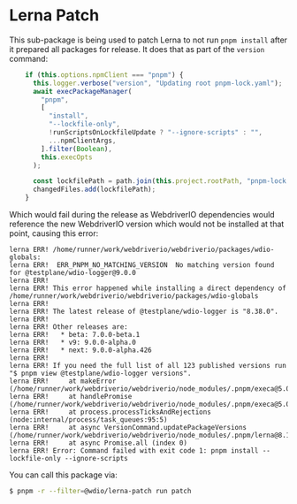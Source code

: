 # Lerna Patch

This sub-package is being used to patch Lerna to not run `pnpm install` after it prepared all packages for release. It does that as part of the `version` command:

```ts
    if (this.options.npmClient === "pnpm") {
      this.logger.verbose("version", "Updating root pnpm-lock.yaml");
      await execPackageManager(
        "pnpm",
        [
          "install",
          "--lockfile-only",
          !runScriptsOnLockfileUpdate ? "--ignore-scripts" : "",
          ...npmClientArgs,
        ].filter(Boolean),
        this.execOpts
      );

      const lockfilePath = path.join(this.project.rootPath, "pnpm-lock.yaml");
      changedFiles.add(lockfilePath);
    }
```

Which would fail during the release as WebdriverIO dependencies would reference the new WebdriverIO version which would not be installed at that point, causing this error:

```
lerna ERR! /home/runner/work/webdriverio/webdriverio/packages/wdio-globals:
lerna ERR!  ERR_PNPM_NO_MATCHING_VERSION  No matching version found for @testplane/wdio-logger@9.0.0
lerna ERR!
lerna ERR! This error happened while installing a direct dependency of /home/runner/work/webdriverio/webdriverio/packages/wdio-globals
lerna ERR!
lerna ERR! The latest release of @testplane/wdio-logger is "8.38.0".
lerna ERR!
lerna ERR! Other releases are:
lerna ERR!   * beta: 7.0.0-beta.1
lerna ERR!   * v9: 9.0.0-alpha.0
lerna ERR!   * next: 9.0.0-alpha.426
lerna ERR!
lerna ERR! If you need the full list of all 123 published versions run "$ pnpm view @testplane/wdio-logger versions".
lerna ERR!     at makeError (/home/runner/work/webdriverio/webdriverio/node_modules/.pnpm/execa@5.0.0/node_modules/execa/lib/error.js:59:11)
lerna ERR!     at handlePromise (/home/runner/work/webdriverio/webdriverio/node_modules/.pnpm/execa@5.0.0/node_modules/execa/index.js:114:26)
lerna ERR!     at process.processTicksAndRejections (node:internal/process/task_queues:95:5)
lerna ERR!     at async VersionCommand.updatePackageVersions (/home/runner/work/webdriverio/webdriverio/node_modules/.pnpm/lerna@8.1.8_@swc+core@1.7.10_encoding@0.1.13/node_modules/lerna/dist/index.js:9857:11)
lerna ERR!     at async Promise.all (index 0)
lerna ERR! Error: Command failed with exit code 1: pnpm install --lockfile-only --ignore-scripts
```

You can call this package via:

```sh
$ pnpm -r --filter=@wdio/lerna-patch run patch
```
